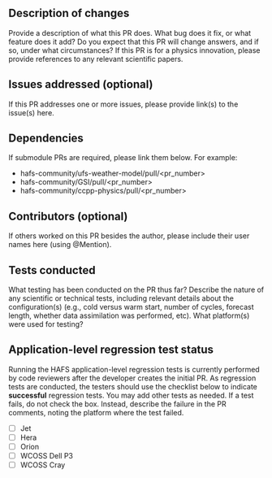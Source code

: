 ## Description of changes  
Provide a description of what this PR does. What bug does it fix, or what feature does it add? Do you expect that this PR will change answers, and if so, under what circumstances? If this PR is for a physics innovation, please provide references to any relevant scientific papers.

## Issues addressed (optional)
If this PR addresses one or more issues, please provide link(s) to the issue(s) here.

## Dependencies
If submodule PRs are required, please link them below. For example:
- hafs-community/ufs-weather-model/pull/<pr_number>
- hafs-community/GSI/pull/<pr_number>
- hafs-community/ccpp-physics/pull/<pr_number>

## Contributors (optional)
If others worked on this PR besides the author, please include their user names here (using @Mention).

## Tests conducted
What testing has been conducted on the PR thus far? Describe the nature of any scientific or technical tests, including relevant details about the configuration(s) (e.g., cold versus warm start, number of cycles, forecast length, whether data assimilation was performed, etc). What platform(s) were used for testing?

## Application-level regression test status  
Running the HAFS application-level regression tests is currently performed by code reviewers after the developer creates the initial PR. As regression tests are conducted, the testers should use the checklist below to indicate **successful** regression tests. You may add other tests as needed. If a test fails, do not check the box. Instead, describe the failure in the PR comments, noting the platform where the test failed.

- [ ] Jet
- [ ] Hera
- [ ] Orion
- [ ] WCOSS Dell P3
- [ ] WCOSS Cray
